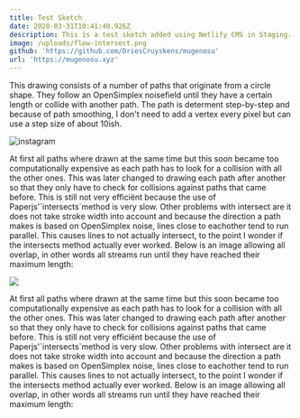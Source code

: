 ```yaml
---
title: Test Sketch
date: 2020-03-31T10:41:40.926Z
description: This is a test sketch added using Netlify CMS in Staging.
image: /uploads/flow-intersect.png
github: 'https://github.com/DriesCruyskens/mugenosu'
url: 'https://mugenosu.xyz'
---
```

This drawing consists of a number of paths that originate from a circle shape. They follow an OpenSimplex noisefield until they have a certain length or collide with another path. The path is determent step-by-step and because of path smoothing, I don't need to add a vertex every pixel but can use a step size of about 10ish.

![instagram](B91SNufJ2CG)

At first all paths where drawn at the same time but this soon became too computationally expensive as each path has to look for a collision with all the other ones. This was later changed to drawing each path after another so that they only have to check for collisions against paths that came before. This is still not very efficiënt because the use of Paperjs'\`intersects\`method is very slow. Other problems with intersect are it does not take stroke width into account and because the direction a path makes is based on OpenSimplex noise, lines close to eachother tend to run parallel. This causes lines to not actually intersect, to the point I wonder if the intersects method actually ever worked. Below is an image allowing all overlap, in other words all streams run until they have reached their maximum length:

![](/uploads/artboard-1.png)

At first all paths where drawn at the same time but this soon became too computationally expensive as each path has to look for a collision with all the other ones. This was later changed to drawing each path after another so that they only have to check for collisions against paths that came before. This is still not very efficiënt because the use of Paperjs'\`intersects\`method is very slow. Other problems with intersect are it does not take stroke width into account and because the direction a path makes is based on OpenSimplex noise, lines close to eachother tend to run parallel. This causes lines to not actually intersect, to the point I wonder if the intersects method actually ever worked. Below is an image allowing all overlap, in other words all streams run until they have reached their maximum length: